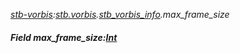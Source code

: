 _[stb-vorbis](../../modules/stb-vorbis/stb-vorbis-module.md):[stb.vorbis](stb:stb-vorbis.md).[stb\_vorbis\_info](stb:stb-vorbis-stb_vorbis_info.md).max\_frame\_size_
##### Field max\_frame\_size:[Int](../../modules/wonkey/wonkey-types-int.md)
